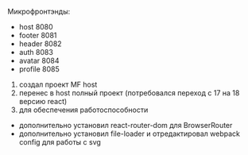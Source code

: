 Микрофронтэнды:

- host 8080
- footer 8081
- header 8082
- auth 8083
- avatar 8084
- profile 8085

1. создал проект MF host
2. перенес в host полный проект (потребовался переход с 17 на 18 версию react)
3. для обеспечения работоспособности

- дополнительно установил react-router-dom для BrowserRouter
- дополнительно установил file-loader и отредактировал webpack config для работы с svg

